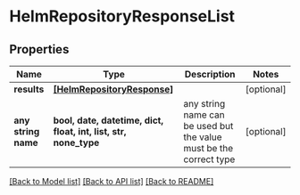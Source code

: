 # HelmRepositoryResponseList


## Properties
Name | Type | Description | Notes
------------ | ------------- | ------------- | -------------
**results** | [**[HelmRepositoryResponse]**](HelmRepositoryResponse.md) |  | [optional] 
**any string name** | **bool, date, datetime, dict, float, int, list, str, none_type** | any string name can be used but the value must be the correct type | [optional]

[[Back to Model list]](../README.md#documentation-for-models) [[Back to API list]](../README.md#documentation-for-api-endpoints) [[Back to README]](../README.md)


